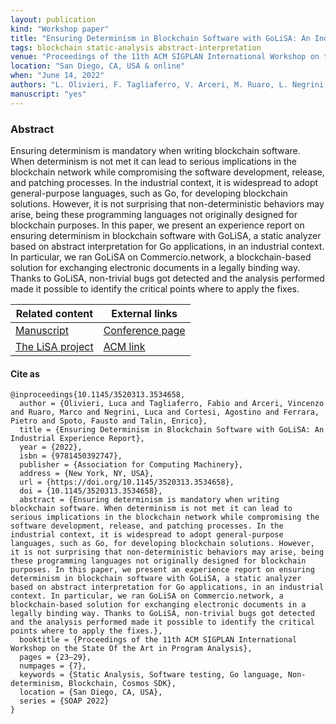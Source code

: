 ```yaml
---
layout: publication
kind: "Workshop paper"
title: "Ensuring Determinism in Blockchain Software with GoLiSA: An Industrial Experience Report"
tags: blockchain static-analysis abstract-interpretation
venue: "Proceedings of the 11th ACM SIGPLAN International Workshop on the State Of the Art in Program Analysis (SOAP 2022)"
location: "San Diego, CA, USA & online"
when: "June 14, 2022"
authors: "L. Olivieri, F. Tagliaferro, V. Arceri, M. Ruaro, L. Negrini, A. Cortesi, P. Ferrara, F. Spoto, E. Tallin"
manuscript: "yes"
---
```


### Abstract

Ensuring determinism is mandatory when writing blockchain software. When determinism is not met it can lead to serious implications in the blockchain network while compromising the software development, release, and patching processes. In the industrial context, it is widespread to adopt general-purpose languages, such as Go, for developing blockchain solutions. However, it is not surprising that non-deterministic behaviors may arise, being these programming languages not originally designed for blockchain purposes. In this paper, we present an experience report on ensuring determinism in blockchain software with GoLiSA, a static analyzer based on abstract interpretation for Go applications, in an industrial context. In particular, we ran GoLiSA on Commercio.network, a blockchain-based solution for exchanging electronic documents in a legally binding way. Thanks to GoLiSA, non-trivial bugs got detected and the analysis performed made it possible to identify the critical points where to apply the fixes.

<div class="divtable"> 
  <table>
    <thead>
      <tr>
        <th>Related content</th>
        <th>External links</th>
      </tr>
    </thead>
    <tbody>
      <tr>
        <td><a href="{{ site.baseurl }}/manuscripts/SOAP22.pdf"><i class="fas fa-file-pdf"></i> Manuscript</a></td>
        <td><a href="https://pldi22.sigplan.org/details/SOAP-2022-papers/4/Ensuring-Determinism-in-Blockchain-Software-with-GoLiSA-An-Industrial-Experience-Rep">Conference page</a></td>
      </tr>
      <tr>
        <td><a href="{% link projects/lisa.md %}">The LiSA project</a></td>
        <td><a href="https://dl.acm.org/doi/10.1145/3520313.3534658">ACM link</a></td>
      </tr>
    </tbody>
  </table>
 </div>

#### Cite as

```
@inproceedings{10.1145/3520313.3534658,
  author = {Olivieri, Luca and Tagliaferro, Fabio and Arceri, Vincenzo and Ruaro, Marco and Negrini, Luca and Cortesi, Agostino and Ferrara, Pietro and Spoto, Fausto and Talin, Enrico},
  title = {Ensuring Determinism in Blockchain Software with GoLiSA: An Industrial Experience Report},
  year = {2022},
  isbn = {9781450392747},
  publisher = {Association for Computing Machinery},
  address = {New York, NY, USA},
  url = {https://doi.org/10.1145/3520313.3534658},
  doi = {10.1145/3520313.3534658},
  abstract = {Ensuring determinism is mandatory when writing blockchain software. When determinism is not met it can lead to serious implications in the blockchain network while compromising the software development, release, and patching processes. In the industrial context, it is widespread to adopt general-purpose languages, such as Go, for developing blockchain solutions. However, it is not surprising that non-deterministic behaviors may arise, being these programming languages not originally designed for blockchain purposes. In this paper, we present an experience report on ensuring determinism in blockchain software with GoLiSA, a static analyzer based on abstract interpretation for Go applications, in an industrial context. In particular, we ran GoLiSA on Commercio.network, a blockchain-based solution for exchanging electronic documents in a legally binding way. Thanks to GoLiSA, non-trivial bugs got detected and the analysis performed made it possible to identify the critical points where to apply the fixes.},
  booktitle = {Proceedings of the 11th ACM SIGPLAN International Workshop on the State Of the Art in Program Analysis},
  pages = {23–29},
  numpages = {7},
  keywords = {Static Analysis, Software testing, Go language, Non-determinism, Blockchain, Cosmos SDK},
  location = {San Diego, CA, USA},
  series = {SOAP 2022}
}
```